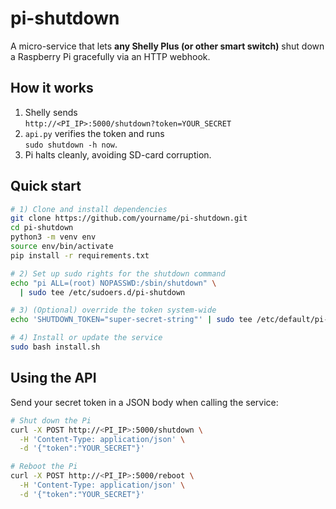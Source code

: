# pi-shutdown

A micro-service that lets **any Shelly Plus (or other smart switch)** shut down
a Raspberry Pi gracefully via an HTTP webhook.

## How it works
1. Shelly sends  
   `http://<PI_IP>:5000/shutdown?token=YOUR_SECRET`
2. `api.py` verifies the token and runs  
   `sudo shutdown -h now`.
3. Pi halts cleanly, avoiding SD-card corruption.

## Quick start

```bash
# 1) Clone and install dependencies
git clone https://github.com/yourname/pi-shutdown.git
cd pi-shutdown
python3 -m venv env
source env/bin/activate
pip install -r requirements.txt

# 2) Set up sudo rights for the shutdown command
echo "pi ALL=(root) NOPASSWD:/sbin/shutdown" \
  | sudo tee /etc/sudoers.d/pi-shutdown

# 3) (Optional) override the token system-wide
echo 'SHUTDOWN_TOKEN="super-secret-string"' | sudo tee /etc/default/pi-shutdown

# 4) Install or update the service
sudo bash install.sh
```

## Using the API

Send your secret token in a JSON body when calling the service:

```bash
# Shut down the Pi
curl -X POST http://<PI_IP>:5000/shutdown \
  -H 'Content-Type: application/json' \
  -d '{"token":"YOUR_SECRET"}'

# Reboot the Pi
curl -X POST http://<PI_IP>:5000/reboot \
  -H 'Content-Type: application/json' \
  -d '{"token":"YOUR_SECRET"}'
```
